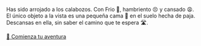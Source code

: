 Has sido arrojado a los calabozos. Con Frio 🥶, hambriento 😣 y cansado 😩. El único objeto a la vista es una pequeña cama 🛌 en el suelo hecha de paja. Descansas en ella, sin saber el camino que te espera 🛣.

[🤠 Comienza tu aventura](0/0.md)
